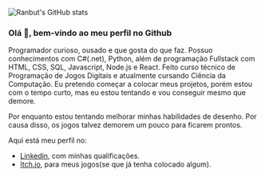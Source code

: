 ![Ranbut's GitHub stats](https://github-readme-stats.vercel.app/api?username=ranbut&theme=radical&hide=contribs,prs)

### Olá 👋, bem-vindo ao meu perfil no Github

Programador curioso, ousado e que gosta do que faz. Possuo conhecimentos com C#(.net), Python, além de programação Fullstack com HTML, CSS, SQL, Javascript, Node.js e React. Feito curso técnico de Programação de Jogos Digitais e atualmente cursando Ciência da Computação. Eu pretendo começar a colocar meus projetos, porém estou com o tempo curto, mas eu estou tentando e vou conseguir mesmo que demore.

Por enquanto estou tentando melhorar minhas habilidades de desenho. Por causa disso, os jogos talvez demorem um pouco para ficarem prontos.

Aqui está meu perfil no:
* [Linkedin](https://www.linkedin.com/in/vitor-gabriel-do-carmo-alves-da-silva-7148901b3/?locale=en_US), com minhas qualificações.
* [Itch.io](https://ranbut.itch.io), para meus jogos(se que já tenha colocado algum).
